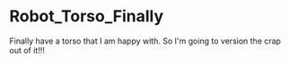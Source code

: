 # Robot_Torso_Finally
Finally have a  torso that I am happy with. So I'm going to version the crap out of it!!!
